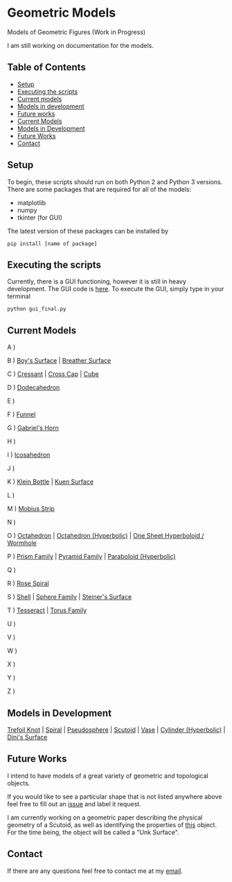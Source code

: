 # Geometric Models
Models of Geometric Figures
(Work in Progress)

I am still working on documentation for the models. 
## Table of Contents
- [Setup](#setup)
- [Executing the scripts](#executing-the-scripts)
- [Current models](#current-models)
- [Models in development](#models-in-development)
- [Future works](#future-works)
- [Current Models](#current-models)
- [Models in Development](#models-in-development)
- [Future Works](#future-works)
- [Contact](#contact)

## Setup
To begin, these scripts should run on both Python 2 and 
Python 3 versions. There are some packages that are required for all of the models:

- matplotlib
- numpy
- tkinter (for GUI)

The latest version of these packages can be installed by
```
pip install [name of package]
```
## Executing the scripts
Currently, there is a GUI functioning, however it is still in heavy development. The GUI code is [here](https://github.com/PharaohCola13/geometric-models/blob/master/gui_final.py). To execute the GUI, simply type in your terminal
```
python gui_final.py
```

## Current Models
A )

B )
[Boy's Surface](https://github.com/PharaohCola13/geometric-models/tree/master/Current%20Models/Surfaces/boys_surface.py) |
[Breather Surface](https://github.com/PharaohCola13/geometric-models/tree/master/Current%20Models/Surfaces/breather_surface.py)

C )
[Cressant](https://github.com/PharaohCola13/geometric-models/tree/master/Current%20Models/Misc./cressant.py) | 
[Cross Cap](https://github.com/PharaohCola13/geometric-models/tree/master/Current%20Models/Topological/cross_cap.py) |
[Cube](https://github.com/PharaohCola13/geometric-models/tree/master/Current%20Models/Platonic%20Solids/cube.py) 

D )
[Dodecahedron](https://github.com/PharaohCola13/geometric-models/tree/master/Current%20Models/Platonic%20Solids/dodecahedron.py) 

E )

F ) 
[Funnel](https://github.com/PharaohCola13/geometric-models/tree/master/Current%20Models/Misc./funnel.py)

G )
[Gabriel's Horn](https://github.com/PharaohCola13/geometric-models/tree/master/Current%20Models/Misc./gabriel_horn.py)

H )

I )
[Icosahedron](https://github.com/PharaohCola13/geometric-models/tree/master/Current%20Models/Platonic%20Solids/icosahedron.py)

J )

K )
[Klein Bottle](https://github.com/PharaohCola13/geometric-models/tree/master/Current%20Models/Topological/klein.py) | 
[Kuen Surface](https://github.com/PharaohCola13/geometric-models/tree/master/Current%20Models/Surfaces/kuen_surface.py)

L )

M )
[Mobius Strip](https://github.com/PharaohCola13/geometric-models/tree/master/Current%20Models/Topological/mobius.py)

N )

O )
[Octahedron](https://github.com/PharaohCola13/geometric-models/tree/master/Current%20Models/Platonic%20Solids/octahedron.py) |
[Octahedron (Hyperbolic)](https://github.com/PharaohCola13/geometric-models/tree/master/Current%20Models/Hyperbolic/hyperbolic_octahedron.py) |
[One Sheet Hyperboloid / Wormhole](https://github.com/PharaohCola13/geometric-models/tree/master/Current%20Models/Hyperbolic/one_sheet_hyperboloid.py)

P )
[Prism Family](https://github.com/PharaohCola13/geometric-models/tree/master/Current%20Models/prism.py) |
[Pyramid Family](https://github.com/PharaohCola13/geometric-models/tree/master/Current%20Models/pyramid.py) |
[Paraboloid (Hyperbolic)](https://github.com/PharaohCola13/geometric-models/tree/master/Current%20Models/Hyperbolic/hyperbolic_paraboloid.py)

Q )

R )
[Rose Spiral](https://github.com/PharaohCola13/geometric-models/tree/master/Current%20Models/Misc./rose_spiral.py)

S )
[Shell](https://github.com/PharaohCola13/geometric-models/tree/master/Current%20Models/Misc./shell.py) |
[Sphere Family](https://github.com/PharaohCola13/geometric-models/tree/master/Current%20Models/sphere.py) |
[Steiner's Surface](https://github.com/PharaohCola13/geometric-models/tree/master/Current%20Models/Surfaces/steiner_surface.py)

T )
[Tesseract](https://github.com/PharaohCola13/geometric-models/tree/master/Current%20Models/Misc./tesseract.py) |
[Torus Family](https://github.com/PharaohCola13/geometric-models/tree/master/Current%20Models/Topological/torus.py)

U )

V )

W )

X )

Y )

Z )

## Models in Development

[Trefoil Knot](https://github.com/PharaohCola13/geometric-models/blob/master/In%20Development/knot.py) | 
[Spiral](https://github.com/PharaohCola13/geometric-models/blob/master/In%20Development/spiral.py) | 
[Pseudosphere](https://github.com/PharaohCola13/geometric-models/blob/master/In%20Development/pseudosphere.py) |
[Scutoid](https://github.com/PharaohCola13/geometric-models/tree/master/Scutoid%20Research) |
[Vase](https://github.com/PharaohCola13/geometric-models/blob/master/In%20Development/vase.py) |
[Cylinder (Hyperbolic)](https://github.com/PharaohCola13/geometric-models/blob/master/In%20Development/hyperbolic_cylinder.py) |
[Dini's Surface](https://github.com/PharaohCola13/geometric-models/blob/master/In%20Development/dini_surface.py) 

## Future Works
I intend to have models of a great variety of geometric and topological objects.

If you would like to see a particular shape that is not listed anywhere above feel free to fill out an [issue](https://github.com/PharaohCola13/geometric-models/issues) and 
label it request.

I am currently working on a geometric paper describing the physical geometry of a Scutoid, as well as identifying the properties of [this](https://github.com/PharaohCola13/geometric-models/blob/master/In%20Development/interesting.py) object.
For the time being, the object will be called a "Unk Surface".

## Contact

If there are any questions feel free to contact me at my [email](spencerrile620@gmail.com).
